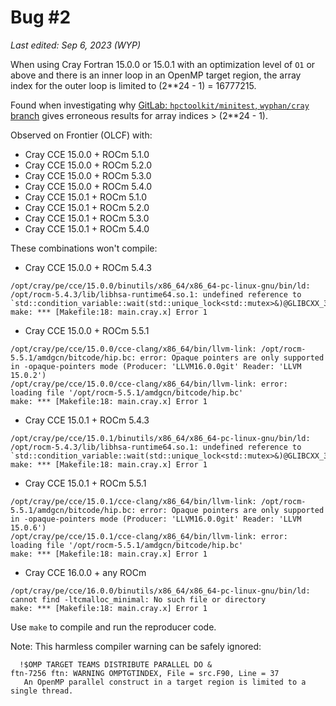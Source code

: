 Bug #2
======
_Last edited: Sep 6, 2023 (WYP)_

When using Cray Fortran 15.0.0 or 15.0.1 with an optimization level of `O1` or above
and there is an inner loop in an OpenMP target region,
the array index for the outer loop is limited to (2**24 - 1) = 16777215.

Found when investigating why
[GitLab: `hpctoolkit/minitest`, `wyphan/cray` branch][repo-str]
gives erroneous results for array indices > (2**24 - 1).

Observed on Frontier (OLCF) with:

  * Cray CCE 15.0.0 + ROCm 5.1.0
  * Cray CCE 15.0.0 + ROCm 5.2.0
  * Cray CCE 15.0.0 + ROCm 5.3.0
  * Cray CCE 15.0.0 + ROCm 5.4.0
  * Cray CCE 15.0.1 + ROCm 5.1.0
  * Cray CCE 15.0.1 + ROCm 5.2.0
  * Cray CCE 15.0.1 + ROCm 5.3.0
  * Cray CCE 15.0.1 + ROCm 5.4.0

These combinations won't compile:

* Cray CCE 15.0.0 + ROCm 5.4.3
```
/opt/cray/pe/cce/15.0.0/binutils/x86_64/x86_64-pc-linux-gnu/bin/ld: /opt/rocm-5.4.3/lib/libhsa-runtime64.so.1: undefined reference to `std::condition_variable::wait(std::unique_lock<std::mutex>&)@GLIBCXX_3.4.30'
make: *** [Makefile:18: main.cray.x] Error 1
```

* Cray CCE 15.0.0 + ROCm 5.5.1
```
/opt/cray/pe/cce/15.0.0/cce-clang/x86_64/bin/llvm-link: /opt/rocm-5.5.1/amdgcn/bitcode/hip.bc: error: Opaque pointers are only supported in -opaque-pointers mode (Producer: 'LLVM16.0.0git' Reader: 'LLVM 15.0.2')
/opt/cray/pe/cce/15.0.0/cce-clang/x86_64/bin/llvm-link: error:  loading file '/opt/rocm-5.5.1/amdgcn/bitcode/hip.bc'
make: *** [Makefile:18: main.cray.x] Error 1
```

* Cray CCE 15.0.1 + ROCm 5.4.3
```
/opt/cray/pe/cce/15.0.1/binutils/x86_64/x86_64-pc-linux-gnu/bin/ld: /opt/rocm-5.4.3/lib/libhsa-runtime64.so.1: undefined reference to `std::condition_variable::wait(std::unique_lock<std::mutex>&)@GLIBCXX_3.4.30'
make: *** [Makefile:18: main.cray.x] Error 1
```

* Cray CCE 15.0.1 + ROCm 5.5.1
```
/opt/cray/pe/cce/15.0.1/cce-clang/x86_64/bin/llvm-link: /opt/rocm-5.5.1/amdgcn/bitcode/hip.bc: error: Opaque pointers are only supported in -opaque-pointers mode (Producer: 'LLVM16.0.0git' Reader: 'LLVM 15.0.6')
/opt/cray/pe/cce/15.0.1/cce-clang/x86_64/bin/llvm-link: error:  loading file '/opt/rocm-5.5.1/amdgcn/bitcode/hip.bc'
make: *** [Makefile:18: main.cray.x] Error 1
```

* Cray CCE 16.0.0 + any ROCm
```
/opt/cray/pe/cce/16.0.0/binutils/x86_64/x86_64-pc-linux-gnu/bin/ld: cannot find -ltcmalloc_minimal: No such file or directory
make: *** [Makefile:18: main.cray.x] Error 1
```

Use `make` to compile and run the reproducer code.

Note: This harmless compiler warning can be safely ignored:
```
  !$OMP TARGET TEAMS DISTRIBUTE PARALLEL DO &
ftn-7256 ftn: WARNING OMPTGTINDEX, File = src.F90, Line = 37 
   An OpenMP parallel construct in a target region is limited to a single thread.
```

[repo-str]: https://gitlab.com/hpctoolkit/minitest/-/tree/wyphan/cray
